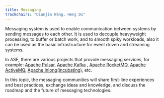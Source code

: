 ```yaml
---
title: Messaging
trackchairs: "Dianjin Wang, Heng Du"
---
```


Messaging system is used to enable communication between systems by sending messages to each other.
It is used to decouple heavyweight processing, to buffer or batch work, and to smooth spiky workloads, also it can be used as the basic infrastructure for event driven and streaming systems.

In ASF, there are various projects that provide messaging services, for example:
[Apache Pulsar](https://pulsar.apache.org/), [Apache Kafka](https://kafka.apache.org/)
, [Apache RocketMQ](https://rocketmq.apache.org/), [Apache ActiveMQ](https://activemq.apache.org/), [Apache Inlong(incubating)](https://inlong.apache.org/), etc.

In this topic, the messaging communities will share first-line experiences and best practices, exchange ideas and knowledge, and discuss the roadmap and the future of messaging technologies.
